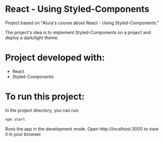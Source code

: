 # React - Using Styled-Components
Project based on "Alura's course about React - Using Styled-Components."

The project's idea is to implement Styled-Components on a project and deploy a dark/light theme.

# Project developed with:
- React
- Styled-Components

# To run this project:
In the project directory, you can run:
```bash
npm start
```
Runs the app in the development mode. Open http://localhost:3000 to view it in your browser.